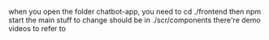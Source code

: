 when you open the folder chatbot-app, you need to cd ./frontend
then npm start
the main stuff to change should be in ./scr/components
there're demo videos to refer to

